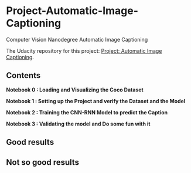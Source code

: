 # Project-Automatic-Image-Captioning
Computer Vision Nanodegree Automatic Image Captioning

The Udacity repository for this project: [Project: Automatic Image Captioning](https://github.com/udacity/CVND---Image-Captioning-Project).

## Contents

**Notebook 0 : Loading and Visualizing the Coco Dataset**

**Notebook 1 : Setting up the Project and verify the Dataset and the Model**

**Notebook 2 : Training the CNN-RNN Model to predict the Caption**

**Notebook 3 : Validating the model and Do some fun with it**

## Good results

## Not so good results
